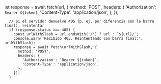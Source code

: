 let response = await fetch(url, {
        method: 'POST',
        headers: {
          'Authorization': `Bearer ${token}`,
          'Content-Type': 'application/json',
        },
      });

      // Si el servidor devuelve 405 (p. ej. por diferencia con la barra final), reintentar
      if (response.status === 405) {
        const urlWithSlash = url.endsWith('/') ? url : `${url}/`;
        console.warn('Recibido 405. Reintentando con barra final:', urlWithSlash);
        response = await fetch(urlWithSlash, {
          method: 'POST',
          headers: {
            'Authorization': `Bearer ${token}`,
            'Content-Type': 'application/json',
          },
        });
      }
